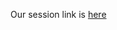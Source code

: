 Our session link is [here](https://www.notion.so/Week-9-Mini-Project-Taijitu-Symbol-1-0eafc31b3f4e4a61bea6b9fe197d3870?pvs=4)